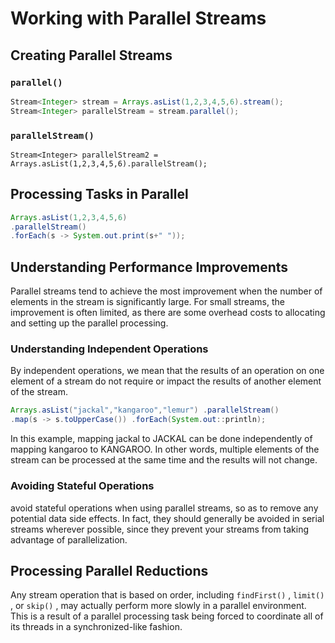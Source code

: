 # Working with Parallel Streams

## Creating Parallel Streams

### `parallel()`

```java 
Stream<Integer> stream = Arrays.asList(1,2,3,4,5,6).stream(); 
Stream<Integer> parallelStream = stream.parallel();
```

### `parallelStream()`

`Stream<Integer> parallelStream2 = Arrays.asList(1,2,3,4,5,6).parallelStream();`


## Processing Tasks in Parallel

```java
Arrays.asList(1,2,3,4,5,6)
.parallelStream()
.forEach(s -> System.out.print(s+" "));
```

## Understanding Performance Improvements

Parallel streams tend to achieve the most improvement when the number of elements in the stream is significantly large. 
For small streams, the improvement is often limited, as there are some overhead costs to allocating and setting up the parallel processing.

### Understanding Independent Operations

By independent operations, we mean that the results of an operation on one element of a stream do not require or impact the results of another element of the stream.

```java
Arrays.asList("jackal","kangaroo","lemur") .parallelStream()
.map(s -> s.toUpperCase()) .forEach(System.out::println);
```
In this example, mapping jackal to JACKAL can be done independently of mapping kangaroo to KANGAROO. In other words, multiple elements of the stream can be processed at the same time and the results will not change.

### Avoiding Stateful Operations
avoid stateful operations when using parallel streams, so as to remove any potential data side effects. In fact, they should generally be avoided in serial streams wherever possible, since they prevent your streams from taking advantage of parallelization.

## Processing Parallel Reductions
Any stream operation that is based on order, including `findFirst()` , `limit()` , or
`skip()` , may actually perform more slowly in a parallel environment. This is a result of a
parallel processing task being forced to coordinate all of its threads in a synchronized-like
fashion.


